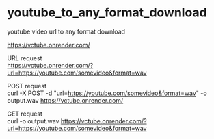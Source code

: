 # youtube_to_any_format_download
youtube video url to any format download

<https://vctube.onrender.com/>

URL request <br>
https://vctube.onrender.com/?url=https://youtube.com/somevideo&format=wav

POST request<br>
curl -X POST -d "url=https://youtube.com/somevideo&format=wav" -o output.wav https://vctube.onrender.com/


GET request<br>
curl -o output.wav https://vctube.onrender.com/?url=https://youtube.com/somevideo&format=wav 
